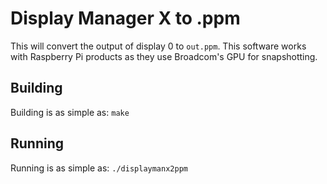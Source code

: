# Display Manager X to .ppm
This will convert the output of display 0 to ```out.ppm```.
This software works with Raspberry Pi products as they use Broadcom's GPU for snapshotting.

## Building
Building is as simple as:
```make```

## Running
Running is as simple as:
```./displaymanx2ppm```

